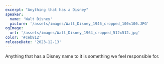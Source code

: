 ```yaml
---
excerpt: "Anything that has a Disney"
speaker:
  name: 'Walt Disney'
  picture: '/assets/images/Walt_Disney_1946_cropped_100x100.JPG'
ogImage:
  url: '/assets/images/Walt_Disney_1964_cropped_512x512.jpg'
color: '#ceb812'
releaseDate: '2023-12-13'
---
```

Anything that has a Disney name to it is something we feel responsible for.
